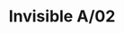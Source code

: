 ---
title: Invisible A/02
image_primary: img/Invisible-A02.jpg
description: "Invisible%20is%20intuition%2C%20functionality%20and%20lightness%20but%2C%20above%20all%2C%20simplicity.%20And%20this%20characteristic%20is%20the%20source%20of%20its%20beauty.%20Its%20simplicity%20gives%20it%20an%20intrinsic%20iconic%20quality.%0A%0A%0A%0A"
designer: Francesc Vilaró
image_thumb: img/Invisible-A03-2.jpg
href: https://www.bover.es/en/lamp/invisible-a-02/
tags: 
  - bover
  - Wall
  - Indoor
  - Ceiling
  - Pendant
  - indoor-lamps
category: indoor-lamps
subtitle: 
manufacturer: Bover
slug: /manufacturers/bover/indoor-lamps/francesc-vilaro-invisible-a-02
---